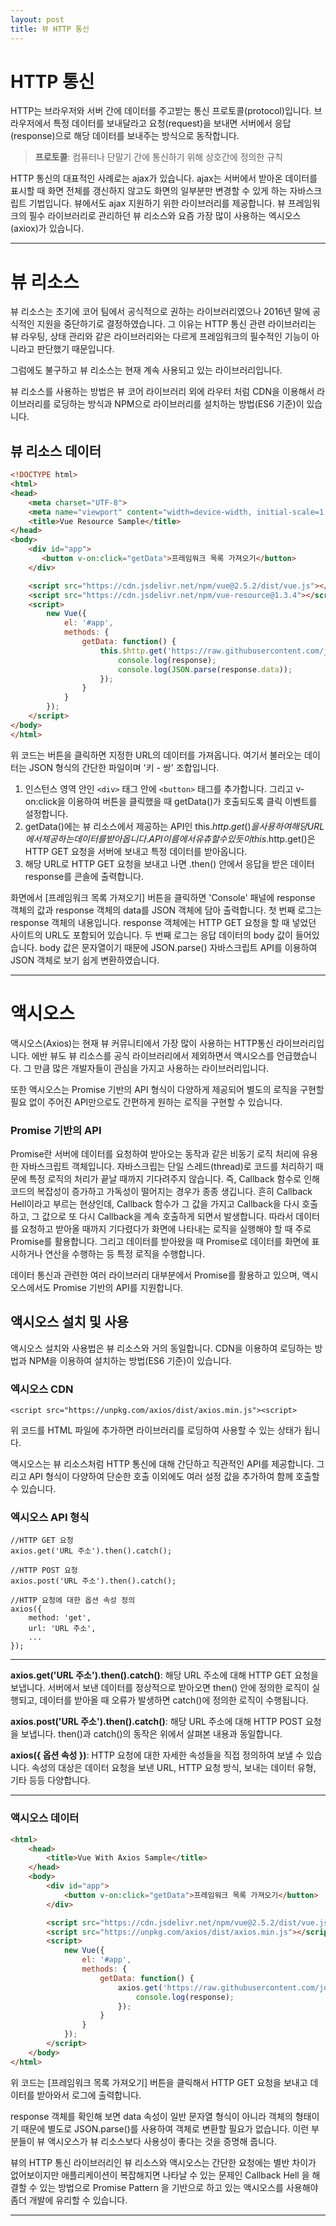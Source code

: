 ```yaml
---
layout: post
title: 뷰 HTTP 통신
---
```


# HTTP 통신

HTTP는 브라우저와 서버 간에 데이터를 주고받는 통신 프로토콜(protocol)입니다. 브라우저에서 특정 데이터를 보내달라고 요청(request)을 보내면 서버에서 응답(response)으로 해당 데이터를 보내주는 방식으로 동작합니다.

> **프로토콜**: 컴퓨터나 단말기 간에 통신하기 위해 상호간에 정의한 규칙

HTTP 통신의 대표적인 사례로는 ajax가 있습니다. ajax는 서버에서 받아온 데이터를 표시할 때 화면 전체를 갱신하지 않고도 화면의 일부분만 변경할 수 있게 하는 자바스크립트 기법입니다. 뷰에서도 ajax 지원하기 위한 라이브러리를 제공합니다. 뷰 프레임워크의 필수 라이브러리로 관리하던 뷰 리소스와 요즘 가장 많이 사용하는 엑시오스(axiox)가 있습니다.

***

# 뷰 리소스

뷰 리소스는 초기에 코어 팀에서 공식적으로 권하는 라이브러리였으나 2016년 말에 공식적인 지원을 중단하기로 결정하였습니다. 그 이유는 HTTP 통신 관련 라이브러리는 뷰 라우팅, 상태 관리와 같은 라이브러리와는 다르게 프레임워크의 필수적인 기능이 아니라고 판단했기 때문입니다.

그럼에도 불구하고 뷰 리소스는 현재 계속 사용되고 있는 라이브러리입니다.

뷰 리소스를 사용하는 방법은 뷰 코어 라이브러리 외에 라우터 처럼 CDN을 이용해서 라이브러리를 로딩하는 방식과 NPM으로 라이브러리를 설치하는 방법(ES6 기준)이 있습니다.

## 뷰 리소스 데이터

```html
<!DOCTYPE html>
<html>
<head>
    <meta charset="UTF-8">
    <meta name="viewport" content="width=device-width, initial-scale=1.0">
    <title>Vue Resource Sample</title>
</head>
<body>
    <div id="app">
       <button v-on:click="getData">프레임워크 목록 가져오기</button>
    </div>

    <script src="https://cdn.jsdelivr.net/npm/vue@2.5.2/dist/vue.js"></script>
    <script src="https://cdn.jsdelivr.net/npm/vue-resource@1.3.4"></script>
    <script>
        new Vue({
            el: '#app',
            methods: {
                getData: function() {
                    this.$http.get('https://raw.githubusercontent.com/joshua1988/doit-vuejs/master/data/demo.json').then(function(response) {
                        console.log(response);
                        console.log(JSON.parse(response.data));
                    });
                }
            }
        });
    </script>
</body>
</html>
```

위 코드는 버튼을 클릭하면 지정한 URL의 데이터를 가져옵니다. 여기서 불러오는 데이터는 JSON 형식의 간단한 파일이며 '키 - 쌍' 조합입니다.

1. 인스턴스 영역 안인 `<div>` 태그 안에 `<button>` 태그를 추가합니다. 그리고 v-on:click을 이용하여 버튼을 클릭했을 때 getData()가 호출되도록 클릭 이벤트를 설정합니다.
2. getData()에는 뷰 리소스에서 제공하는 API인 this.$http.get()을 사용하여 해당 URL에서 제공하는 데이터를 받아옵니다. API 이름에서 유츄할 수 있듯이 this.$http.get()은 HTTP GET 요청을 서버에 보내고 특정 데이터를 받아옵니다.
3. 해당 URL로 HTTP GET 요청을 보내고 나면 .then() 안에서 응답을 받은 데이터 response를 콘솔에 출력합니다.

화면에서 [프레임워크 목록 가져오기] 버튼을 클릭하면 'Console' 패널에 response 객체의 값과 response 객체의 data를 JSON 객체에 담아 출력합니다. 첫 번째 로그는 response 객체의 내용입니다. response 객체에는 HTTP GET 요청을 할 때 넣었던 사이트의 URL도 포함되어 있습니다. 두 번째 로그는 응답 데이터의 body 값이 들어있습니다. body 값은 문자열이기 때문에 JSON.parse() 자바스크립트 API를 이용하여 JSON 객체로 보기 쉽게 변환하였습니다.

***

# 액시오스

액시오스(Axios)는 현재 뷰 커뮤니티에서 가장 많이 사용하는 HTTP통신 라이브러리입니다. 에반 뷰도 뷰 리소스를 공식 라이브러리에서 제외하면서 액시오스를 언급했습니다. 그 만큼 많은 개발자들이 관심을 가지고 사용하는 라이브러리입니다.

또한 액시오스는 Promise 기반의 API 형식이 다양하게 제공되어 별도의 로직을 구현할 필요 없이 주어진 API만으로도 간편하게 원하는 로직을 구현할 수 있습니다.

### Promise 기반의 API

Promise란 서버에 데이터를 요청하여 받아오는 동작과 같은 비동기 로직 처리에 유용한 자바스크립트 객체입니다. 자바스크립는 단일 스레드(thread)로 코드를 처리하기 때문에 특정 로직의 처리가 끝날 때까지 기다려주지 않습니다. 즉, Callback 함수로 인해 코드의 복잡성이 증가하고 가독성이 떨어지는 경우가 종종 생깁니다. 흔히 Callback Hell이라고 부르는 현상인데, Callback 함수가 그 값을 가지고 Callback을 다시 호출하고, 그 값으로 또 다시 Callback을 계속 호출하게 되면서 발생합니다. 따라서 데이터를 요청하고 받아올 때까지 기다렸다가 화면에 나타내는 로직을 실행해야 할 때 주로 Promise를 활용합니다. 그리고 데이터를 받아왔을 때 Promise로 데이터를 화면에 표시하거나 연산을 수행하는 등 특정 로직을 수행합니다.

데이터 통신과 관련한 여러 라이브러리 대부분에서 Promise를 활용하고 있으며, 액시오스에서도 Promise 기반의 API를 지원합니다.

## 액시오스 설치 및 사용

액시오스 설치와 사용법은 뷰 리소스와 거의 동일합니다. CDN을 이용하여 로딩하는 방법과 NPM을 이용하여 설치하는 방법(ES6 기준)이 있습니다.

### 엑시오스 CDN

`<script src="https://unpkg.com/axios/dist/axios.min.js"><script>`

위 코드를 HTML 파일에 추가하면 라이브러리를 로딩하여 사용할 수 있는 상태가 됩니다.

액시오스는 뷰 리소스처럼 HTTP 통신에 대해 간단하고 직관적인 API를 제공합니다. 그리고 API 형식이 다양하여 단순한 호출 이외에도 여러 설정 값을 추가하여 함께 호출할 수 있습니다.

### 엑시오스 API 형식

```
//HTTP GET 요청
axios.get('URL 주소').then().catch();
```

```
//HTTP POST 요청
axios.post('URL 주소').then().catch();
```

```
//HTTP 요청에 대한 옵션 속성 정의
axios({
    method: 'get',
    url: 'URL 주소',
    ...
});
```

---

**axios.get('URL 주소').then().catch()**: 해당 URL 주소에 대해 HTTP GET 요청을 보냅니다. 서버에서 보낸 데이터를 정상적으로 받아오면 then() 안에 정의한 로직이 실행되고, 데이터를 받아올 때 오류가 발생하면 catch()에 정의한 로직이 수행됩니다.

**axios.post('URL 주소').then().catch()**: 해당 URL 주소에 대해 HTTP POST 요청을 보냅니다. then()과 catch()의 동작은 위에서 살펴본 내용과 동일합니다.

**axios({ 옵션 속성 })**: HTTP 요청에 대한 자세한 속성들을 직접 정의하여 보낼 수 있습니다. 속성의 대상은 데이터 요청을 보낸 URL, HTTP 요청 방식, 보내는 데이터 유형, 기타 등등 다양합니다.

---

### 액시오스 데이터

```html
<html>
    <head>
        <title>Vue With Axios Sample</title>
    </head>
    <body>
        <div id="app">
            <button v-on:click="getData">프레임워크 목록 가져오기</button>
        </div>

        <script src="https://cdn.jsdelivr.net/npm/vue@2.5.2/dist/vue.js"></script>
        <script src="https://unpkg.com/axios/dist/axios.min.js"></script>
        <script>
            new Vue({
                el: '#app',
                methods: {
                    getData: function() {
                        axios.get('https://raw.githubusercontent.com/joshua1988/doit-vuejs/master/data/demo.json').then(function(response) {
                            console.log(response);
                        });
                    }
                }
            });
        </script>
    </body>
</html>
```

위 코드는 [프레임워크 목록 가져오기] 버튼을 클릭해서 HTTP GET 요청을 보내고 데이터를 받아와서 로그에 출력합니다.

response 객체를 확인해 보면 data 속성이 일반 문자열 형식이 아니라 객체의 형태이기 때문에 별도로 JSON.parse()를 사용하여 객체로 변환할 필요가 없습니다. 이런 부분들이 뷰 액시오스가 뷰 리소스보다 사용성이 좋다는 것을 증명해 줍니다.

뷰의 HTTP 통신 라이브러리인 뷰 리소스와 액시오스는 간단한 요청에는 별반 차이가 없어보이지만 애플리케이션이 복잡해지면 나타날 수 있는 문제인 Callback Hell 을 해결할 수 있는 방법으로 Promise Pattern 을 기반으로 하고 있는 액시오스를 사용해야 좀더 개발에 유리할 수 있습니다.

***
